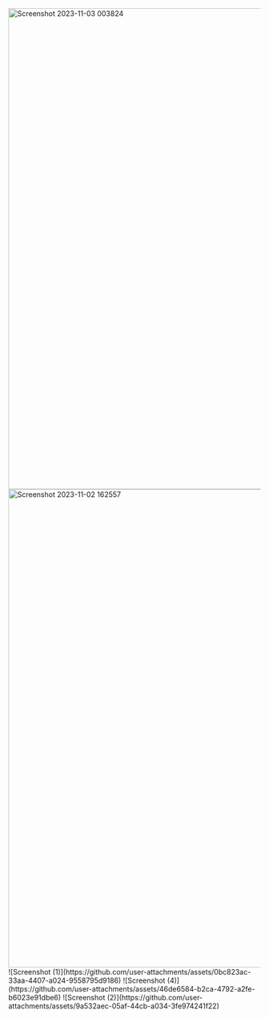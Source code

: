 <img width="960" alt="Screenshot 2023-11-03 003824" src="https://github.com/user-attachments/assets/f41ec10f-17a7-4af5-a89e-a00653364f46">
<img width="955" alt="Screenshot 2023-11-02 162557" src="https://github.com/user-attachments/assets/9cddecbe-1cf3-4e4e-968a-8bde6afba0df">
![Screenshot (1)](https://github.com/user-attachments/assets/0bc823ac-33aa-4407-a024-9558795d9186)
![Screenshot (4)](https://github.com/user-attachments/assets/46de6584-b2ca-4792-a2fe-b6023e91dbe6)
![Screenshot (2)](https://github.com/user-attachments/assets/9a532aec-05af-44cb-a034-3fe974241f22)
